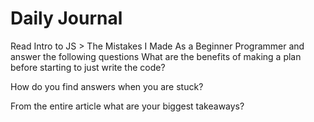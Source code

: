# Daily Journal
Read Intro to JS > The Mistakes I Made As a Beginner Programmer and answer the following questions
What are the benefits of making a plan before starting to just write the code?

How do you find answers when you are stuck?

From the entire article what are your biggest takeaways?